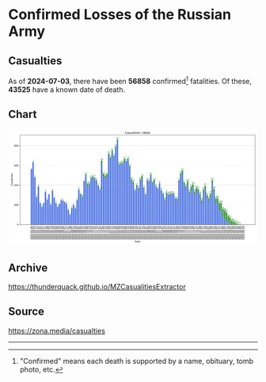 
# Confirmed Losses of the Russian Army

## Casualties

As of **2024-07-03**, there have been **56858** confirmed[^1] fatalities.
Of these, **43525** have a known date of death.

## Chart

![7-Day Intervals Bar Chart](./docs/7days.svg)

## Archive

https://thunderquack.github.io/MZCasualitiesExtractor

## Source

https://zona.media/casualties

---

[^1]: "Confirmed" means each death is supported by a name, obituary, tomb photo, etc.
